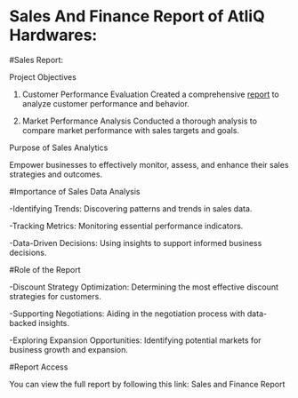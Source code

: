 # Sales And Finance Report of AtliQ Hardwares:
#Sales Report:

Project Objectives
1. Customer Performance Evaluation
Created a comprehensive [report](Customer_NetSales_Performance.pdf) to analyze customer performance and behavior.

2. Market Performance Analysis
Conducted a thorough analysis to compare market performance with sales targets and goals.

Purpose of Sales Analytics

Empower businesses to effectively monitor, assess, and enhance their sales strategies and outcomes.

#Importance of Sales Data Analysis

-Identifying Trends: Discovering patterns and trends in sales data.

-Tracking Metrics: Monitoring essential performance indicators.

-Data-Driven Decisions: Using insights to support informed business decisions.

#Role of the Report

-Discount Strategy Optimization: Determining the most effective discount strategies for customers.

-Supporting Negotiations: Aiding in the negotiation process with data-backed insights.

-Exploring Expansion Opportunities: Identifying potential markets for business growth and expansion.

#Report Access

You can view the full report by following this link: Sales and Finance Report
 
 






